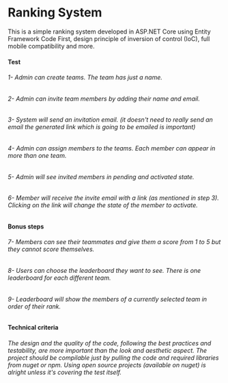 # Ranking System
This is a simple ranking system developed in ASP.NET Core using Entity Framework Code First, design principle of inversion of control (IoC), full mobile compatibility and more.

#### Test
###### 1- Admin can create teams. The team has just a name.
###### 2- Admin can invite team members by adding their name and email.
###### 3- System will send an invitation email. (it doesn't need to really send an email the generated link which is going to be emailed is important)
###### 4- Admin can assign members to the teams. Each member can appear in more than one team.
###### 5- Admin will see invited members in pending and activated state.
###### 6- Member will receive the invite email with a link (as mentioned in step 3). Clicking on the link will change the state of the member to activate.

#### Bonus steps
###### 7- Members can see their teammates and give them a score from 1 to 5 but they cannot score themselves.
###### 8- Users can choose the leaderboard they want to see. There is one leaderboard for each different team.
###### 9- Leaderboard will show the members of a currently selected team in order of their rank.

#### Technical criteria
###### The design and the quality of the code, following the best practices and testability, are more important than the look and aesthetic aspect. The project should be compilable just by pulling the code and required libraries from nuget or npm. Using open source projects (available on nuget) is alright unless it's covering the test itself.
